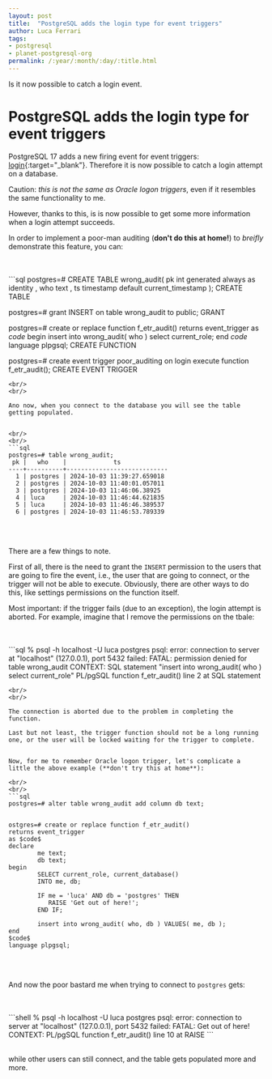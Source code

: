 ```yaml
---
layout: post
title:  "PostgreSQL adds the login type for event triggers"
author: Luca Ferrari
tags:
- postgresql
- planet-postgresql-org
permalink: /:year/:month/:day/:title.html
---
```

Is it now possible to catch a login event.

# PostgreSQL adds the login type for event triggers

PostgreSQL 17 adds a new firing event for event triggers: [login](https://www.postgresql.org/docs/current/event-trigger-definition.html){:target="_blank"}. Therefore it is now possible to catch a login attempt on a database.

Caution: *this is not the same as Oracle logon triggers*, even if it resembles the same functionality to me.

However, thanks to this, is is now possible to get some more information when a login attempt succeeds.

In order to implement a poor-man auditing (**don't do this at home!**) to _breifly_ demonstrate this feature, you can:

<br/>
<br/>
```sql
postgres=# CREATE TABLE wrong_audit( pk int generated always as identity
          , who text
          , ts  timestamp default current_timestamp );
CREATE TABLE

postgres=# grant INSERT on table wrong_audit to public;
GRANT


postgres=# create or replace
	function f_etr_audit() returns event_trigger
	as $code$
	begin
     	insert into wrong_audit( who ) select current_role;
	end
	$code$
	language plpgsql;
CREATE FUNCTION

postgres=# create event trigger
	 poor_auditing on login
	 execute function f_etr_audit();
CREATE EVENT TRIGGER


```
<br/>
<br/>

Ano now, when you connect to the database you will see the table getting populated.


<br/>
<br/>
```sql
postgres=# table wrong_audit;
 pk |   who    |             ts
----+----------+----------------------------
  1 | postgres | 2024-10-03 11:39:27.659018
  2 | postgres | 2024-10-03 11:40:01.057011
  3 | postgres | 2024-10-03 11:46:06.38925
  4 | luca     | 2024-10-03 11:46:44.621835
  5 | luca     | 2024-10-03 11:46:46.389537
  6 | postgres | 2024-10-03 11:46:53.789339

```
<br/>
<br/>


There are a few things to note.

First of all, there is the need to grant the `INSERT` permission to the users that are going to fire the event, i.e., the user that are going to connect, or the trigger will not be able to execute. Obviously, there are other ways to do this, like settings permissions on the function itself.

Most important: if the trigger fails (due to an exception), the login attempt is aborted. For example, imagine that I remove the permissions on the tbale:

<br/>
<br/>
```sql
% psql -h localhost -U luca postgres
psql: error: connection to server at "localhost" (127.0.0.1), port 5432 failed: FATAL:  permission denied for table wrong_audit
CONTEXT:  SQL statement "insert into wrong_audit( who ) select current_role"
PL/pgSQL function f_etr_audit() line 2 at SQL statement

```
<br/>
<br/>

The connection is aborted due to the problem in completing the function.

Last but not least, the trigger function should not be a long running one, or the user will be locked waiting for the trigger to complete.


Now, for me to remember Oracle logon trigger, let's complicate a little the above example (**don't try this at home**):

<br/>
<br/>
```sql
postgres=# alter table wrong_audit add column db text;


ostgres=# create or replace function f_etr_audit()
returns event_trigger
as $code$
declare
        me text;
        db text;
begin
        SELECT current_role, current_database()
        INTO me, db;

        IF me = 'luca' AND db = 'postgres' THEN
           RAISE 'Get out of here!';
        END IF;

        insert into wrong_audit( who, db ) VALUES( me, db );
end
$code$
language plpgsql;

```
<br/>
<br/>


And now the poor bastard me when trying to connect to `postgres` gets:

<br/>
<br/>
```shell
% psql -h localhost -U luca postgres
psql: error: connection to server at "localhost" (127.0.0.1), port 5432 failed: FATAL:  Get out of here!
CONTEXT:  PL/pgSQL function f_etr_audit() line 10 at RAISE
```
<br/>
<br/>


while other users can still connect, and the table gets populated more and more.
